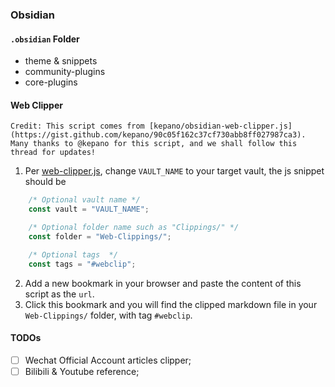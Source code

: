 ### Obsidian

#### `.obsidian` Folder

- theme & snippets
- community-plugins
- core-plugins

#### Web Clipper

```ad-note
Credit: This script comes from [kepano/obsidian-web-clipper.js](https://gist.github.com/kepano/90c05f162c37cf730abb8ff027987ca3).
Many thanks to @kepano for this script, and we shall follow this thread for updates!
```

1. Per [web-clipper.js](web-clipper.js), change `VAULT_NAME` to your target vault, the js snippet should be

```javascript
    /* Optional vault name */
    const vault = "VAULT_NAME";

    /* Optional folder name such as "Clippings/" */
    const folder = "Web-Clippings/";

    /* Optional tags  */
    const tags = "#webclip";
```

2. Add a new bookmark in your browser and paste the content of this script as the `url`.
3. Click this bookmark and you will find the clipped markdown file in your `Web-Clippings/` folder, with tag `#webclip`.

#### TODOs

- [ ] Wechat Official Account articles clipper;
- [ ] Bilibili & Youtube reference;
